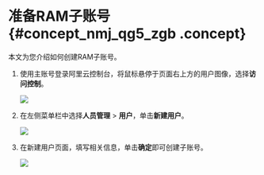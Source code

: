 # 准备RAM子账号 {#concept_nmj_qg5_zgb .concept}

本文为您介绍如何创建RAM子账号。

1.  使用主账号登录阿里云控制台，将鼠标悬停于页面右上方的用户图像，选择**访问控制**。

    ![](http://static-aliyun-doc.oss-cn-hangzhou.aliyuncs.com/assets/img/135651/156136808541327_zh-CN.png)

2.  在左侧菜单栏中选择**人员管理** \> **用户**，单击**新建用户**。

    ![](http://static-aliyun-doc.oss-cn-hangzhou.aliyuncs.com/assets/img/135651/156136808641329_zh-CN.png)

3.  在新建用户页面，填写相关信息，单击**确定**即可创建子账号。

    ![](http://static-aliyun-doc.oss-cn-hangzhou.aliyuncs.com/assets/img/135651/156136808641330_zh-CN.png)


